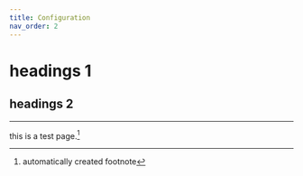 ```yaml
---
title: Configuration
nav_order: 2
---
```


# headings 1

## headings 2

---

this is a test page.[^a]

[^a]:
    automatically created footnote